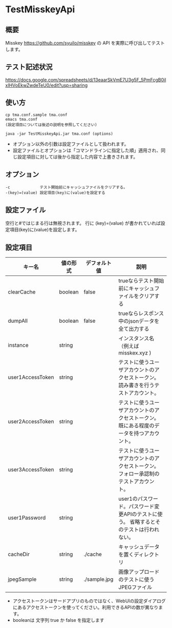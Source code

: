 # TestMisskeyApi

## 概要

Misskey https://github.com/syuilo/misskey 
の API を実際に呼び出してテストします。

## テスト記述状況
https://docs.google.com/spreadsheets/d/13eaarSkVmE7U3g5F_5PmFcgB0ilxIHVoEkwZwdeTeU0/edit?usp=sharing

## 使い方

```
cp tma.conf.sample tma.conf
emacs tma.conf
(設定項目については後述の説明を参照してください)

java -jar TestMisskeyApi.jar tma.conf (options)
```

- オプション以外の引数は設定ファイルとして扱われます。
- 設定ファイルとオプションは「コマンドラインに指定した順」適用され、同じ設定項目に対しては後から指定した内容で上書きされます。

## オプション

```
-c             テスト開始前にキャッシュファイルをクリアする。
-(key)=(value) 設定項目(key)に(value)を設定する

```

## 設定ファイル
空行と#ではじまる行は無視されます。
行に (key)=(value) が書かれていれば設定項目(key)に(value)を設定します。

## 設定項目

|キー名|値の形式|デフォルト値|説明|
|-----|----|------|----|
|clearCache|boolean|false|trueならテスト開始前にキャッシュファイルをクリアする|
|dumpAll|boolean|false|trueならレスポンス中のjsonデータを全て出力する|
|instance|string||インスタンス名（例えば misskex.xyz )|
|user1AccessToken|string||テストに使うユーザアカウントのアクセストークン。読み書きを行うテストアカウント。|
|user2AccessToken|string||テストに使うユーザアカウントのアクセストークン。既にある程度のデータを持つアカウント。|
|user3AccessToken|string||テストに使うユーザアカウントのアクセストークン。フォロー承認制のテストアカウント。|
|user1Password|string||user1のパスワード。パスワード変更APIのテストに使う。 省略するとそのテストは行われない。|
|cacheDir|string|./cache|キャッシュデータを置くディレクトリ|
|jpegSample|string|./sample.jpg|画像アップロードのテストに使うJPEGファイル|

- アクセストークンはサードアプリのものではなく、WebUIの設定ダイアログにあるアクセストークンを使ってください。利用できるAPIの数が異なります。
- booleanは 文字列 true か false を指定します
